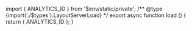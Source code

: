 import { ANALYTICS_ID } from '$env/static/private';
  /** @type {import('./$types').LayoutServerLoad} \*/
  export async function load () {
  return { ANALYTICS_ID };
}
